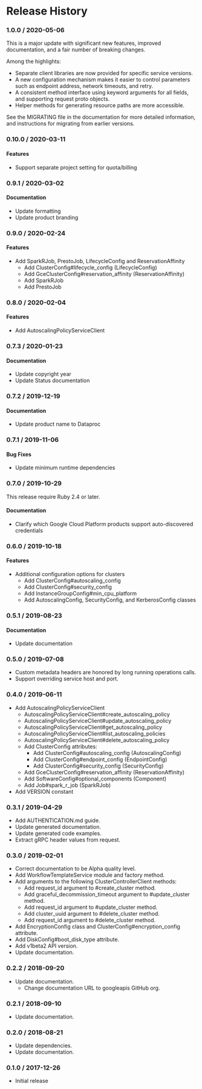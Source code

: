 # Release History

### 1.0.0 / 2020-05-06

This is a major update with significant new features, improved documentation, and a fair number of breaking changes.

Among the highlights:

* Separate client libraries are now provided for specific service versions.
* A new configuration mechanism makes it easier to control parameters such as endpoint address, network timeouts, and retry.
* A consistent method interface using keyword arguments for all fields, and supporting request proto objects.
* Helper methods for generating resource paths are more accessible.

See the MIGRATING file in the documentation for more detailed information, and instructions for migrating from earlier versions.

### 0.10.0 / 2020-03-11

#### Features

* Support separate project setting for quota/billing

### 0.9.1 / 2020-03-02

#### Documentation

* Update formatting
* Update product branding

### 0.9.0 / 2020-02-24

#### Features

* Add SparkRJob, PrestoJob, LifecycleConfig and ReservationAffinity
  * Add ClusterConfig#lifecycle_config (LifecycleConfig)
  * Add GceClusterConfig#reservation_affinity (ReservationAffinity)
  * Add SparkRJob
  * Add PrestoJob

### 0.8.0 / 2020-02-04

#### Features

* Add AutoscalingPolicyServiceClient

### 0.7.3 / 2020-01-23

#### Documentation

* Update copyright year
* Update Status documentation

### 0.7.2 / 2019-12-19

#### Documentation

* Update product name to Dataproc

### 0.7.1 / 2019-11-06

#### Bug Fixes

* Update minimum runtime dependencies

### 0.7.0 / 2019-10-29

This release require Ruby 2.4 or later.

#### Documentation

* Clarify which Google Cloud Platform products support auto-discovered credentials

### 0.6.0 / 2019-10-18

#### Features

* Additional configuration options for clusters
  * Add ClusterConfig#autoscaling_config
  * Add ClusterConfig#security_config
  * Add InstanceGroupConfig#min_cpu_platform
  * Add AutoscalingConfig, SecurityConfig, and KerberosConfig classes

### 0.5.1 / 2019-08-23

#### Documentation

* Update documentation

### 0.5.0 / 2019-07-08

* Custom metadata headers are honored by long running operations calls.
* Support overriding service host and port.

### 0.4.0 / 2019-06-11

* Add AutoscalingPolicyServiceClient
  * AutoscalingPolicyServiceClient#create_autoscaling_policy
  * AutoscalingPolicyServiceClient#update_autoscaling_policy
  * AutoscalingPolicyServiceClient#get_autoscaling_policy
  * AutoscalingPolicyServiceClient#list_autoscaling_policies
  * AutoscalingPolicyServiceClient#delete_autoscaling_policy
  * Add ClusterConfig attributes:
    * Add ClusterConfig#autoscaling_config (AutoscalingConfig)
    * Add ClusterConfig#endpoint_config (EndpointConfig)
    * Add ClusterConfig#security_config (SecurityConfig)
  * Add GceClusterConfig#reservation_affinity (ReservationAffinity)
  * Add SoftwareConfig#optional_components (Component)
  * Add Job#spark_r_job (SparkRJob)
* Add VERSION constant

### 0.3.1 / 2019-04-29

* Add AUTHENTICATION.md guide.
* Update generated documentation.
* Update generated code examples.
* Extract gRPC header values from request.

### 0.3.0 / 2019-02-01

* Correct documentation to be Alpha quality level.
* Add WorkflowTemplateService module and factory method.
* Add arguments to the following ClusterControllerClient methods:
  * Add request_id argument to #create_cluster method.
  * Add graceful_decommission_timeout argument to #update_cluster method.
  * Add request_id argument to #update_cluster method.
  * Add cluster_uuid argument to #delete_cluster method.
  * Add request_id argument to #delete_cluster method.
* Add EncryptionConfig class and ClusterConfig#encryption_config attribute.
* Add DiskConfig#boot_disk_type attribute.
* Add v1beta2 API version.
* Update documentation.

### 0.2.2 / 2018-09-20

* Update documentation.
  * Change documentation URL to googleapis GitHub org.

### 0.2.1 / 2018-09-10

* Update documentation.

### 0.2.0 / 2018-08-21

* Update dependencies.
* Update documentation.

### 0.1.0 / 2017-12-26

* Initial release
